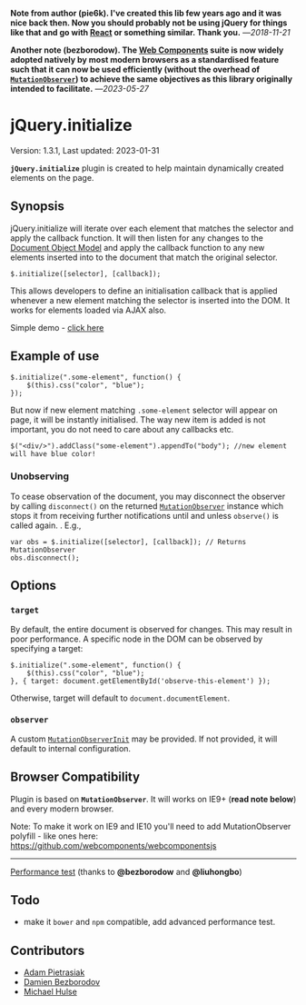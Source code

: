 **Note from author (pie6k). I've created this lib few years ago and it was nice
back then. Now you should probably not be using jQuery for things like that and
go with [React](https://react.dev/) or something similar. Thank you.**
—*2018-11-21*

**Another note (bezborodow). The [Web
Components](https://developer.mozilla.org/en-US/docs/Web/API/Web_components)
suite is now widely adopted natively by most modern browsers as a standardised
feature such that it can now be used efficiently (without the overhead of
[`MutationObserver`](https://developer.mozilla.org/en-US/docs/Web/API/MutationObserver))
to achieve the same objectives as this library originally intended to
facilitate.** —*2023-05-27*

# jQuery.initialize

Version: 1.3.1, Last updated: 2023-01-31

**`jQuery.initialize`** plugin is created to help maintain dynamically created
elements on the page.

## Synopsis

jQuery.initialize will iterate over each element that matches the selector and
apply the callback function. It will then listen for any changes to the
[Document Object Model](https://developer.mozilla.org/en-US/docs/Web/API/Document_Object_Model)
and apply the callback function to any new elements inserted into to the
document that match the original selector.

    $.initialize([selector], [callback]);

This allows developers to define an initialisation callback that is applied
whenever a new element matching the selector is inserted into the DOM. It works
for elements loaded via AJAX also.

Simple demo - [click here](https://pie6k.github.io/jquery.initialize/test.html)

## Example of use
  
    $.initialize(".some-element", function() {
        $(this).css("color", "blue");
    });
	
But now if new element matching `.some-element` selector will appear on page,
it will be instantly initialised. The way new item is added is not important,
you do not need to care about any callbacks etc.
  
    $("<div/>").addClass("some-element").appendTo("body"); //new element will have blue color!

### Unobserving

To cease observation of the document, you may disconnect the observer by
calling `disconnect()` on the returned
[`MutationObserver`](https://developer.mozilla.org/en-US/docs/Web/API/MutationObserver)
instance which stops it from receiving further notifications until and unless
`observe()` is called again.  . E.g.,

    var obs = $.initialize([selector], [callback]); // Returns MutationObserver
    obs.disconnect();

## Options

### `target`

By default, the entire document is observed for changes. This may result in
poor performance. A specific node in the DOM can be observed by specifying a
target:

    $.initialize(".some-element", function() {
        $(this).css("color", "blue");
    }, { target: document.getElementById('observe-this-element') });
    
Otherwise, target will default to `document.documentElement`.

### `observer`

A custom
[`MutationObserverInit`](https://developer.mozilla.org/en-US/docs/Web/API/MutationObserver#MutationObserverInit)
may be provided. If not provided, it will default to internal configuration.

## Browser Compatibility

Plugin is based on **`MutationObserver`**. It will works on IE9+ (**read note
below**) and every modern browser.

Note: To make it work on IE9 and IE10 you'll need to add MutationObserver
polyfill - like ones here: <https://github.com/webcomponents/webcomponentsjs>

-----------------
[Performance test](https://jsfiddle.net/x8vtfxtb/5/) (thanks to **@bezborodow** and **@liuhongbo**)

## Todo

 - make it `bower` and `npm` compatible, add advanced performance test.

## Contributors
- [Adam Pietrasiak](https://github.com/pie6k)
- [Damien Bezborodov](https://github.com/bezborodow)
- [Michael Hulse](https://github.com/mhulse)
